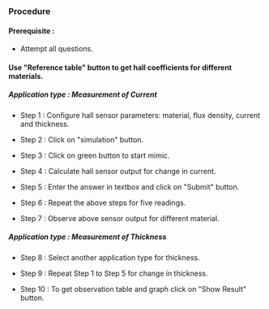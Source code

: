 ### Procedure

#### Prerequisite : 
- Attempt all questions.

#### Use "Reference table" button to get hall coefficients for different materials.

##### Application type : Measurement of Current

- Step 1 : Configure hall sensor parameters: material, flux density, current and thickness. 

- Step 2 : Click on "simulation" button.

- Step 3 : Click on green button to start mimic.

- Step 4 : Calculate hall sensor output for change in current.

- Step 5 : Enter the answer in textbox and click on "Submit" button.

- Step 6 : Repeat the above steps for five readings.

- Step 7 : Observe above sensor output for different material.

##### Application type : Measurement of Thickness

- Step 8 : Select another application type for thickness.

- Step 9 : Repeat Step 1 to Step 5 for change in thickness.

- Step 10 : To get observation table and graph click on "Show Result" button.
